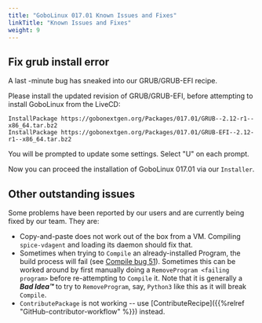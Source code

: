 ```yaml
---
title: "GoboLinux 017.01 Known Issues and Fixes"
linkTitle: "Known Issues and Fixes"
weight: 9
---
```


## Fix grub install error

A last -minute bug has sneaked into our GRUB/GRUB-EFI recipe.

Please install the updated revision of GRUB/GRUB-EFI, before attempting to install GoboLinux from the LiveCD:
```fish
InstallPackage https://gobonextgen.org/Packages/017.01/GRUB--2.12-r1--x86_64.tar.bz2
InstallPackage https://gobonextgen.org/Packages/017.01/GRUB-EFI--2.12-r1--x86_64.tar.bz2
```
You will be prompted to update some settings. Select "U" on each prompt.

Now you can proceed the installation of GoboLinux 017.01 via our `Installer`.

## Other outstanding issues

Some problems have been reported by our users and are currently being fixed by
our team. They are:

-   Copy-and-paste does not work out of the box from a VM. Compiling
    `spice-vdagent` and loading its daemon should fix that.
-   Sometimes when trying to `Compile` an already-installed Program, the build
    process will fail (see
    [Compile bug 51](https://github.com/gobolinux/Compile/issues/51)). Sometimes
    this can be worked around by first manually doing a
    `RemoveProgram <failing program>` before re-attempting to `Compile` it. Note
    that it is generally a _**Bad Idea™**_ to try to `RemoveProgram`, say,
    `Python3` like this as it will break `Compile`.
-   `ContributePackage` is not working -- use
    [ContributeRecipe]({{%relref "GitHub-contributor-workflow" %}}) instead.
